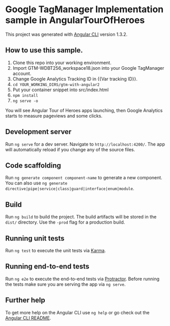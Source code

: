 # Google TagManager Implementation sample in AngularTourOfHeroes

This project was generated with [Angular CLI](https://github.com/angular/angular-cli) version 1.3.2.

## How to use this sample.  
1. Clone this repo into your working environment.  
2. Import GTM-WDBT256_workspace18.json into your Google TagManager account.  
3. Change Google Analytics Tracking ID in {{Var tracking ID}}.  
4. `cd YOUR_WORKING_DIRS/gtm-with-angular2`  
5. Put your container snippet into src/index.html  
6. `npm install`  
7. `ng serve -o`  

You will see Angular Tour of Heroes apps launching, then Google Analytics
starts to measure pageviews and some clicks.  

## Development server

Run `ng serve` for a dev server. Navigate to `http://localhost:4200/`. The app will automatically reload if you change any of the source files.

## Code scaffolding

Run `ng generate component component-name` to generate a new component. You can also use `ng generate directive|pipe|service|class|guard|interface|enum|module`.

## Build

Run `ng build` to build the project. The build artifacts will be stored in the `dist/` directory. Use the `-prod` flag for a production build.

## Running unit tests

Run `ng test` to execute the unit tests via [Karma](https://karma-runner.github.io).

## Running end-to-end tests

Run `ng e2e` to execute the end-to-end tests via [Protractor](http://www.protractortest.org/).
Before running the tests make sure you are serving the app via `ng serve`.

## Further help

To get more help on the Angular CLI use `ng help` or go check out the [Angular CLI README](https://github.com/angular/angular-cli/blob/master/README.md).
